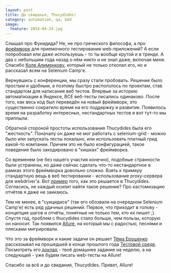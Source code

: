 ```yaml
---
layout: post
title: До свиданья, Thucydides!
category: automation, qa, bdd
image: 
  feature: 2014-04-24.jpg
---
```


Слышал про Фукидида? Не, не про греческого философа, а про [фреймворк](http://www.thucydides.info/) для приемочного тестирования web-приложений? А если попробовал или даже используешь - то ты вообще крутой и в тренде. А два с небольшим года назад о нём никто и не знал даже, включая меня. Спасибо [Коле Алименкову](https://twitter.com/xpinjection), который не только откопал его, но и рассказал всем на Selenium Camp'e. 

Вернувшись с конференции, мы сразу стали пробовать. Решение было простым и удобным, а поэтому быстро расползлось по проектам, став стандартом для написания веб тестов. Впервые за историю автоматизации в Яндексе, ВСЕ веб-тесты писались одинаково. После того, как весь код был переведён на новый фреймворк, это существенно сократило время на его поддержку и развитие. Появилось время на разработку интересных, нестандартных тестов и вот тут-то мы приплыли.

Обратной стороной простоты использования Thucydides была его "жесткость". Поначалу он даже не мог работать с selenium-grid - можно было или запускать тесты локально, или использовать платный грид какой-то компании. Причем это не было конфигурацией, такое поведение было закодировано в "кишках" фреймворка. 

Со временем (не без нашего участия конечно), подобные странности были устранены, но даже сейчас сделать что-то нестандартное в рамках этого фреймворка довольно сложно. Взять к примеру стандартную вещь в веб тестировании - использование proxy-сервера для webdriver'a. Вот [пример](http://blog.qatools.ru/thucydides/thucydides-fixture-service/) того, как это решается в Thucydides. Согласись, не каждый осилит найти такое решение? Про кастомизацию отчётов я даже не заикаюсь.

Тем не менее, в "суицидисе" (так его обозвали на очередном Selenium Camp'e) есть ряд удачных решений. Первое, что приходит в голову - концепция шагов и отчёты, понятные не только тем, кто их пишет ;). Спустя год, проблем с thucydides стало больше, чем пользы, которую он наносит. Так появился [Allure](https://github.com/allure-framework), на который мы с радостью, песнями и плясками мигрировали. 

Что это за фреймворк и какие задачи он решает [Тёма Ерошенко](https://twitter.com/eroshenkoam) рассказывал на прошедшей в конце прошлого года [Тестовой среде](http://tech.yandex.ru/events/meetings/testing-environment/). Посмотреть его [доклад](http://tech.yandex.ru/events/meetings/testing-environment/talks/1462/) - твоё домашнее задание на неделю, а на следующей - уже будем писать web-тесты на Allure!

Спасибо за всё и до свидания, Thucydides. Привет, Allure!